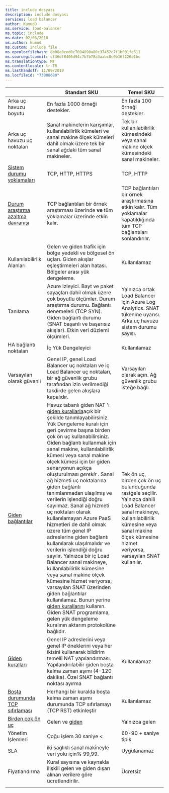 ```yaml
---
title: include dosyası
description: include dosyası
services: load balancer
author: KumudD
ms.service: load-balancer
ms.topic: include
ms.date: 02/08/2018
ms.author: kumud
ms.custom: include file
ms.openlocfilehash: 8b08e0ced0c7094890a80c37452c7f1b001fe511
ms.sourcegitcommit: cf36df8406d94c7b7b78a3aabc8c0b163226e1bc
ms.translationtype: MT
ms.contentlocale: tr-TR
ms.lasthandoff: 11/09/2019
ms.locfileid: "73888680"
---
```

| | Standart SKU | Temel SKU |
| --- | --- | --- |
| Arka uç havuzu boyutu | En fazla 1000 örneği destekler. | En fazla 100 örneği destekler. |
| Arka uç havuzu uç noktaları | Sanal makinelerin karışımlar, kullanılabilirlik kümeleri ve sanal makine ölçek kümeleri dahil olmak üzere tek bir sanal ağdaki tüm sanal makineler. | Tek bir kullanılabilirlik kümesindeki veya sanal makine ölçek kümesindeki sanal makineler. |
| [Sistem durumu yoklamaları](../articles/load-balancer/load-balancer-custom-probe-overview.md#types) | TCP, HTTP, HTTPS | TCP, HTTP |
| [Durum araştırma azaltma davranışı](../articles/load-balancer/load-balancer-custom-probe-overview.md#probedown) | TCP bağlantıları bir örnek araştırması üzerinde __ve__ tüm yoklamalar üzerinde etkin kalır. | TCP bağlantıları bir örnek araştırmasına etkin kalır. Tüm yoklamalar kapatıldığında tüm TCP bağlantıları sonlandırılır. |
| Kullanılabilirlik Alanları | Gelen ve giden trafik için bölge yedekli ve bölgesel ön uçları. Giden akışlar eşleştirmeleri alan hatası. Bölgeler arası yük dengeleme. | Kullanılamaz |
| Tanılama | Azure Izleyici. Bayt ve paket sayaçları dahil olmak üzere çok boyutlu ölçümler. Durum araştırma durumu. Bağlantı denemeleri (TCP SYN). Giden bağlantı durumu (SNAT başarılı ve başarısız akışlar). Etkin veri düzlemi ölçümleri. | Yalnızca ortak Load Balancer için Azure Log Analytics. SNAT tükenme uyarısı. Arka uç havuzu sistem durumu sayısı. |
| HA bağlantı noktaları | İç Yük Dengeleyici | Kullanılamaz |
| Varsayılan olarak güvenli | Genel IP, genel Load Balancer uç noktaları ve iç Load Balancer uç noktaları, bir ağ güvenlik grubu tarafından izin verilmediği takdirde gelen akışlara kapalıdır. | Varsayılan olarak açın. Ağ güvenlik grubu isteğe bağlı. |
| [Giden bağlantılar](../articles/load-balancer/load-balancer-outbound-connections.md) | Havuz tabanlı giden NAT 'ı [giden kurallarla](../articles/load-balancer/load-balancer-outbound-rules-overview.md)açık bir şekilde tanımlayabilirsiniz. Yük Dengeleme kuralı için geri çevirme başına birden çok ön uç kullanabilirsiniz. Giden bağlantı kullanmak için sanal makine, kullanılabilirlik kümesi veya sanal makine ölçek kümesi için bir giden senaryonun açıkça oluşturulması _gerekir_ . Sanal ağ hizmeti uç noktalarına giden bağlantı tanımlanmadan ulaşılmış ve verilerin işlendiği doğru sayılmaz. Sanal ağ hizmeti uç noktaları olarak kullanılamayan Azure PaaS hizmetleri de dahil olmak üzere tüm genel IP adreslerine giden bağlantı kullanılarak ulaşılmalıdır ve verilerin işlendiği doğru sayılır. Yalnızca bir iç Load Balancer sanal makineye, kullanılabilirlik kümesine veya sanal makine ölçek kümesine hizmet veriyorsa, varsayılan SNAT üzerinden giden bağlantılar kullanılamaz. Bunun yerine [giden kurallarını](../articles/load-balancer/load-balancer-outbound-rules-overview.md) kullanın. Giden SNAT programlama, gelen yük dengeleme kuralının aktarım protokolüne bağlıdır. | Tek ön uç, birden çok ön uç bulunduğunda rastgele seçilir. Yalnızca dahili Load Balancer sanal makineye, kullanılabilirlik kümesine veya sanal makine ölçek kümesine hizmet veriyorsa, varsayılan SNAT kullanılır. |
| [Giden kuralları](../articles/load-balancer/load-balancer-outbound-rules-overview.md) | Genel IP adreslerini veya genel IP öneklerini veya her ikisini kullanarak bildirim temelli NAT yapılandırması. Yapılandırılabilir giden boşta kalma zaman aşımı (4-120 dakika). Özel SNAT bağlantı noktası ayırma | Kullanılamaz |
| [Boşta durumunda TCP sıfırlaması](../articles/load-balancer/load-balancer-tcp-reset.md) | Herhangi bir kuralda boşta kalma zaman aşımı durumunda TCP sıfırlamayı (TCP RST) etkinleştir | Kullanılamaz |
| [Birden çok ön uç](../articles/load-balancer/load-balancer-multivip-overview.md) | Gelen ve [giden](../articles/load-balancer/load-balancer-outbound-connections.md) | Yalnızca gelen |
| Yönetim Işlemleri | Çoğu işlem 30 saniye < | 60-90 + saniye tipik |
| SLA | iki sağlıklı sanal makineyle veri yolu için% 99,99. | Uygulanamaz | 
| Fiyatlandırma | Kural sayısına ve kaynakla ilişkili gelen ve giden dışarı alınan verilere göre ücretlendirilir. | Ücretsiz |
|  |  |  |

